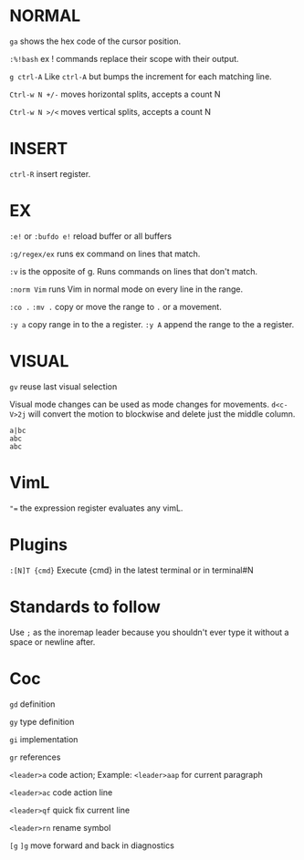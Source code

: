 # NORMAL
`ga` shows the hex code of the cursor position.

`:%!bash` ex ! commands replace their scope with their output.

`g ctrl-A` Like `ctrl-A` but bumps the increment for each matching line.

`Ctrl-w N +/-` moves horizontal splits, accepts a count N

`Ctrl-w N >/<` moves vertical splits, accepts a count N

# INSERT
`ctrl-R` insert register.

# EX
`:e!` or `:bufdo e!` reload buffer or all buffers

`:g/regex/ex` runs ex command on lines that match.

`:v` is the opposite of g. Runs commands on lines that don't match.

`:norm Vim` runs Vim in normal mode on every line in the range.

`:co .` `:mv .` copy or move the range to `.` or a movement.

`:y a` copy range in to the a register. `:y A` append the range to the a register.

# VISUAL
`gv` reuse last visual selection

Visual mode changes can be used as mode changes for movements.
`d<c-V>2j` will convert the motion to blockwise and delete just the middle column.
```
a|bc
abc
abc
```

# VimL
`"=` the expression register evaluates any vimL.

# Plugins
`:[N]T {cmd}` Execute {cmd} in the latest terminal or in terminal#N

# Standards to follow
Use `;` as the inoremap leader because you shouldn't ever type it without a space or newline after.

# Coc
`gd` definition

`gy` type definition

`gi` implementation

`gr` references

`<leader>a` code action; Example: `<leader>aap` for current paragraph

`<leader>ac` code action line

`<leader>qf` quick fix current line

`<leader>rn` rename symbol

`[g` `]g` move forward and back in diagnostics
